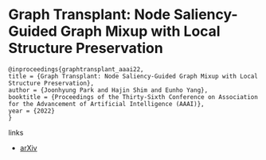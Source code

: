 # Graph Transplant: Node Saliency-Guided Graph Mixup with Local Structure Preservation

```
@inproceedings{graphtransplant_aaai22,
title = {Graph Transplant: Node Saliency-Guided Graph Mixup with Local Structure Preservation},
author = {Joonhyung Park and Hajin Shim and Eunho Yang},
booktitle = {Proceedings of the Thirty-Sixth Conference on Association for the Advancement of Artificial Intelligence (AAAI)},
year = {2022}
}
```

links
- [arXiv](https://arxiv.org/abs/2111.05639)
